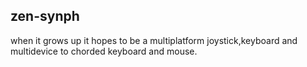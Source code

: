 ## zen-synph

when it grows up it hopes to be a multiplatform
joystick,keyboard and multidevice to chorded keyboard
and mouse.
